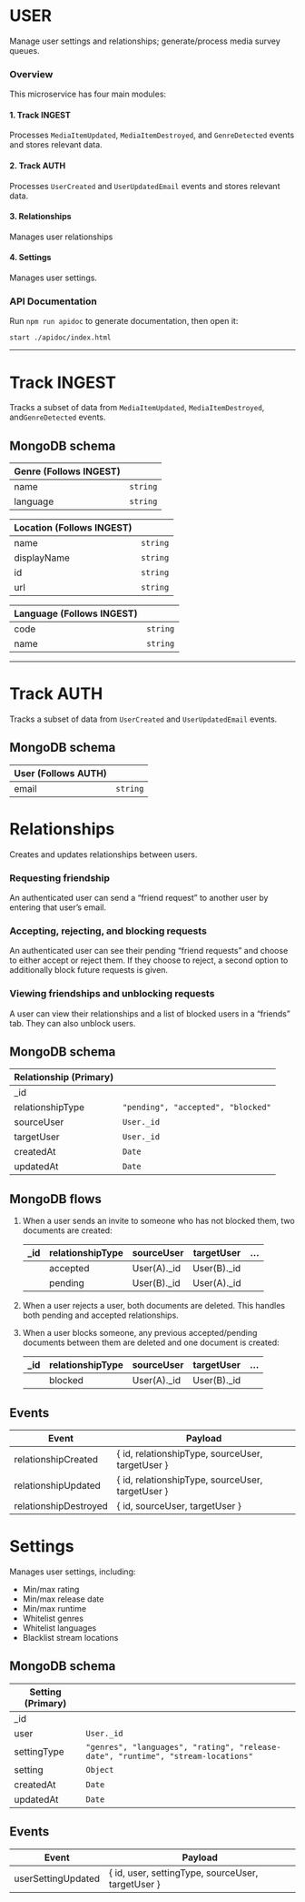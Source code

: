 # USER

Manage user settings and relationships; generate/process media survey queues.

### Overview

This microservice has four main modules:

#### 1. Track INGEST

Processes `MediaItemUpdated`, `MediaItemDestroyed`, and `GenreDetected` events
and stores relevant data.

#### 2. Track AUTH

Processes `UserCreated` and `UserUpdatedEmail` events and stores relevant data.

#### 3. Relationships

Manages user relationships

#### 4. Settings

Manages user settings.

### API Documentation

Run `npm run apidoc` to generate documentation, then open it:

```shell
start ./apidoc/index.html
```

---

# Track INGEST

Tracks a subset of data from `MediaItemUpdated`, `MediaItemDestroyed`,
and`GenreDetected` events.

## MongoDB schema

| Genre (Follows INGEST) |          |
| ---------------------- | -------- |
| name                   | `string` |
| language               | `string` |

| Location (Follows INGEST) |          |
| ------------------------- | -------- |
| name                      | `string` |
| displayName               | `string` |
| id                        | `string` |
| url                       | `string` |

| Language (Follows INGEST) |          |
| ------------------------- | -------- |
| code                      | `string` |
| name                      | `string` |

---

# Track AUTH

Tracks a subset of data from `UserCreated` and `UserUpdatedEmail` events.

## MongoDB schema

| User (Follows AUTH) |          |
| ------------------- | -------- |
| email               | `string` |

# Relationships

Creates and updates relationships between users.

### Requesting friendship

An authenticated user can send a “friend request” to another user by entering
that user’s email.

### Accepting, rejecting, and blocking requests

An authenticated user can see their pending “friend requests” and choose to
either accept or reject them. If they choose to reject, a second option to
additionally block future requests is given.

### Viewing friendships and unblocking requests

A user can view their relationships and a list of blocked users in a “friends”
tab. They can also unblock users.

## MongoDB schema

| Relationship (Primary) |                                    |
| ---------------------- | ---------------------------------- |
| \_id                   |                                    |
| relationshipType       | `"pending", "accepted", "blocked"` |
| sourceUser             | `User._id`                         |
| targetUser             | `User._id`                         |
| createdAt              | `Date`                             |
| updatedAt              | `Date`                             |

## MongoDB flows

1. When a user sends an invite to someone who has not blocked them, two
   documents are created:

   | \_id | relationshipType | sourceUser   | targetUser   | …   |
   | ---- | ---------------- | ------------ | ------------ | --- |
   |      | accepted         | User(A).\_id | User(B).\_id |     |
   |      | pending          | User(B).\_id | User(A).\_id |     |

2. When a user rejects a user, both documents are deleted. This handles both
   pending and accepted relationships.

3. When a user blocks someone, any previous accepted/pending documents between
   them are deleted and one document is created:

   | \_id | relationshipType | sourceUser   | targetUser   | …   |
   | ---- | ---------------- | ------------ | ------------ | --- |
   |      | blocked          | User(A).\_id | User(B).\_id |     |

## Events

| Event                 | Payload                                          |
| --------------------- | ------------------------------------------------ |
| relationshipCreated   | { id, relationshipType, sourceUser, targetUser } |
| relationshipUpdated   | { id, relationshipType, sourceUser, targetUser } |
| relationshipDestroyed | { id, sourceUser, targetUser }                   |

# Settings

Manages user settings, including:

- Min/max rating
- Min/max release date
- Min/max runtime
- Whitelist genres
- Whitelist languages
- Blacklist stream locations

## MongoDB schema

| Setting (Primary) |                                                                                  |
| ----------------- | -------------------------------------------------------------------------------- |
| \_id              |                                                                                  |
| user              | `User._id`                                                                       |
| settingType       | `"genres", "languages", "rating", "release-date", "runtime", "stream-locations"` |
| setting           | `Object`                                                                         |
| createdAt         | `Date`                                                                           |
| updatedAt         | `Date`                                                                           |

## Events

| Event              | Payload                                           |
| ------------------ | ------------------------------------------------- |
| userSettingUpdated | { id, user, settingType, sourceUser, targetUser } |
